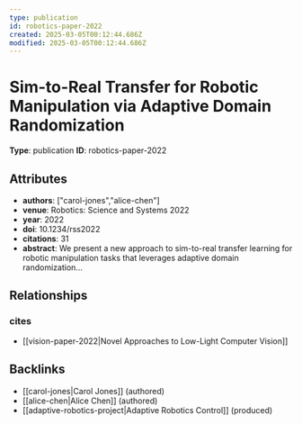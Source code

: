 ```yaml
---
type: publication
id: robotics-paper-2022
created: 2025-03-05T00:12:44.686Z
modified: 2025-03-05T00:12:44.686Z
---
```


# Sim-to-Real Transfer for Robotic Manipulation via Adaptive Domain Randomization

**Type**: publication
**ID**: robotics-paper-2022

## Attributes

- **authors**: ["carol-jones","alice-chen"]
- **venue**: Robotics: Science and Systems 2022
- **year**: 2022
- **doi**: 10.1234/rss2022
- **citations**: 31
- **abstract**: We present a new approach to sim-to-real transfer learning for robotic manipulation tasks that leverages adaptive domain randomization...

## Relationships

### cites

- [[vision-paper-2022|Novel Approaches to Low-Light Computer Vision]]

## Backlinks

- [[carol-jones|Carol Jones]] (authored)
- [[alice-chen|Alice Chen]] (authored)
- [[adaptive-robotics-project|Adaptive Robotics Control]] (produced)

